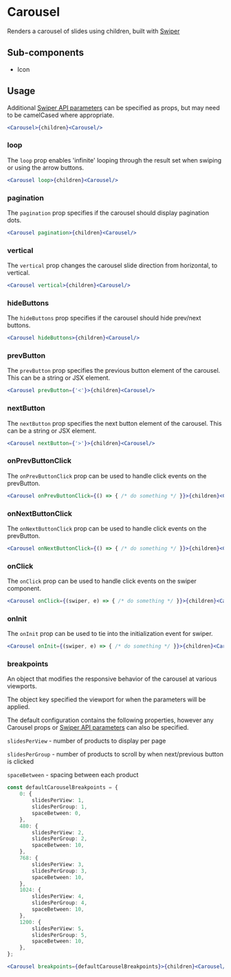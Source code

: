 # Carousel

Renders a carousel of slides using children, built with [Swiper](https://swiperjs.com/)

## Sub-components
- Icon

## Usage

Additional [Swiper API parameters](https://swiperjs.com/swiper-api#parameters) can be specified as props, but may need to be camelCased where appropriate.

```jsx
<Carousel>{children}<Carousel/>
```
### loop
The `loop` prop enables 'infinite' looping through the result set when swiping or using the arrow buttons.

```jsx
<Carousel loop>{children}<Carousel/>
```

### pagination
The `pagination` prop specifies if the carousel should display pagination dots. 

```jsx
<Carousel pagination>{children}<Carousel/>
```

### vertical 
The `vertical` prop changes the carousel slide direction from horizontal, to vertical. 

```jsx
<Carousel vertical>{children}<Carousel/>
```

### hideButtons
The `hideButtons` prop specifies if the carousel should hide prev/next buttons.

```jsx
<Carousel hideButtons>{children}<Carousel/>
```

### prevButton
The `prevButton` prop specifies the previous button element of the carousel. This can be a string or JSX element. 

```jsx
<Carousel prevButton={'<'}>{children}<Carousel/>
```

### nextButton
The `nextButton` prop specifies the next button element of the carousel. This can be a string or JSX element. 

```jsx
<Carousel nextButton={'>'}>{children}<Carousel/>
```

### onPrevButtonClick
The `onPrevButtonClick` prop can be used to handle click events on the prevButton.

```jsx
<Carousel onPrevButtonClick={() => { /* do something */ }}>{children}<Carousel/>
```

### onNextButtonClick
The `onNextButtonClick` prop can be used to handle click events on the prevButton.

```jsx
<Carousel onNextButtonClick={() => { /* do something */ }}>{children}<Carousel/>
```

### onClick
The `onClick` prop can be used to handle click events on the swiper component.

```jsx
<Carousel onClick={(swiper, e) => { /* do something */ }}>{children}<Carousel/>
```

### onInit
The `onInit` prop can be used to tie into the initialization event for swiper.

```jsx
<Carousel onInit={(swiper, e) => { /* do something */ }}>{children}<Carousel/>
```

### breakpoints
An object that modifies the responsive behavior of the carousel at various viewports. 

The object key specified the viewport for when the parameters will be applied. 

The default configuration contains the following properties, however any Carousel props or [Swiper API parameters](https://swiperjs.com/swiper-api#parameters) can also be specified. 

`slidesPerView` - number of products to display per page

`slidesPerGroup` - number of products to scroll by when next/previous button is clicked

`spaceBetween` - spacing between each product

```typescript
const defaultCarouselBreakpoints = {
	0: {
		slidesPerView: 1,
		slidesPerGroup: 1,
		spaceBetween: 0,
	},
	480: {
		slidesPerView: 2,
		slidesPerGroup: 2,
		spaceBetween: 10,
	},
	768: {
		slidesPerView: 3,
		slidesPerGroup: 3,
		spaceBetween: 10,
	},
	1024: {
		slidesPerView: 4,
		slidesPerGroup: 4,
		spaceBetween: 10,
	},
	1200: {
		slidesPerView: 5,
		slidesPerGroup: 5,
		spaceBetween: 10,
	},
};
```

```jsx
<Carousel breakpoints={defaultCarouselBreakpoints}>{children}<Carousel/>
```
